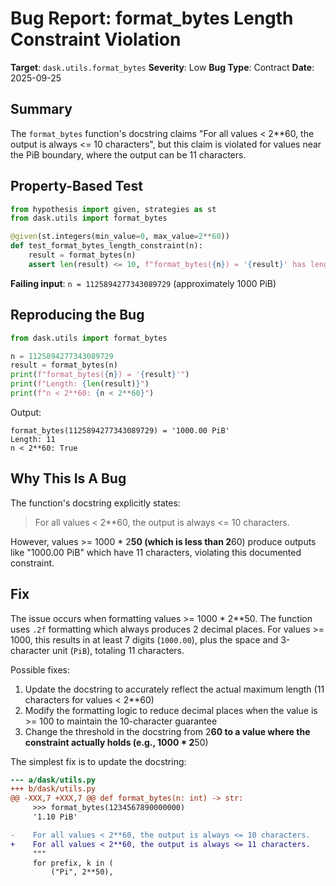 # Bug Report: format_bytes Length Constraint Violation

**Target**: `dask.utils.format_bytes`
**Severity**: Low
**Bug Type**: Contract
**Date**: 2025-09-25

## Summary

The `format_bytes` function's docstring claims "For all values < 2**60, the output is always <= 10 characters", but this claim is violated for values near the PiB boundary, where the output can be 11 characters.

## Property-Based Test

```python
from hypothesis import given, strategies as st
from dask.utils import format_bytes

@given(st.integers(min_value=0, max_value=2**60))
def test_format_bytes_length_constraint(n):
    result = format_bytes(n)
    assert len(result) <= 10, f"format_bytes({n}) = '{result}' has length {len(result)} > 10"
```

**Failing input**: `n = 1125894277343089729` (approximately 1000 PiB)

## Reproducing the Bug

```python
from dask.utils import format_bytes

n = 1125894277343089729
result = format_bytes(n)
print(f"format_bytes({n}) = '{result}'")
print(f"Length: {len(result)}")
print(f"n < 2**60: {n < 2**60}")
```

Output:
```
format_bytes(1125894277343089729) = '1000.00 PiB'
Length: 11
n < 2**60: True
```

## Why This Is A Bug

The function's docstring explicitly states:

> For all values < 2**60, the output is always <= 10 characters.

However, values >= 1000 * 2**50 (which is less than 2**60) produce outputs like "1000.00 PiB" which have 11 characters, violating this documented constraint.

## Fix

The issue occurs when formatting values >= 1000 * 2**50. The function uses `.2f` formatting which always produces 2 decimal places. For values >= 1000, this results in at least 7 digits (`1000.00`), plus the space and 3-character unit (`PiB`), totaling 11 characters.

Possible fixes:
1. Update the docstring to accurately reflect the actual maximum length (11 characters for values < 2**60)
2. Modify the formatting logic to reduce decimal places when the value is >= 100 to maintain the 10-character guarantee
3. Change the threshold in the docstring from 2**60 to a value where the constraint actually holds (e.g., 1000 * 2**50)

The simplest fix is to update the docstring:

```diff
--- a/dask/utils.py
+++ b/dask/utils.py
@@ -XXX,7 +XXX,7 @@ def format_bytes(n: int) -> str:
     >>> format_bytes(1234567890000000)
     '1.10 PiB'

-    For all values < 2**60, the output is always <= 10 characters.
+    For all values < 2**60, the output is always <= 11 characters.
     """
     for prefix, k in (
         ("Pi", 2**50),
```
